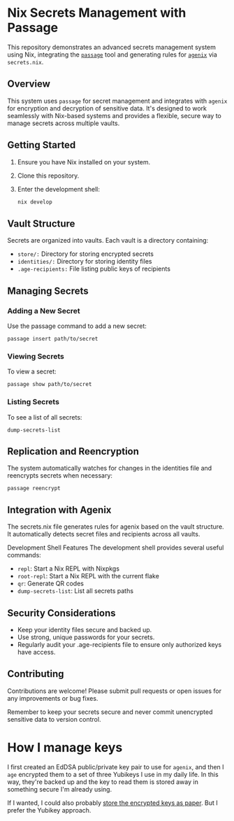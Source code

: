 # Nix Secrets Management with Passage

This repository demonstrates an advanced secrets management system using Nix, integrating the [`passage`](https://github.com/FiloSottile/passage) tool and generating rules for [`agenix`](https://github.com/ryantm/agenix) via `secrets.nix`.

## Overview

This system uses `passage` for secret management and integrates with `agenix` for encryption and decryption of sensitive data. It's designed to work seamlessly with Nix-based systems and provides a flexible, secure way to manage secrets across multiple vaults.

## Getting Started

1. Ensure you have Nix installed on your system.
2. Clone this repository.
3. Enter the development shell:

   ```sh
   nix develop
   ```

## Vault Structure
Secrets are organized into vaults. Each vault is a directory containing:

* `store/:` Directory for storing encrypted secrets
* `identities/:` Directory for storing identity files
* `.age-recipients:` File listing public keys of recipients

## Managing Secrets
### Adding a New Secret
Use the passage command to add a new secret:

```shell
passage insert path/to/secret
```

### Viewing Secrets
To view a secret:

```shell
passage show path/to/secret
```

### Listing Secrets
To see a list of all secrets:

```shell
dump-secrets-list
```

## Replication and Reencryption
The system automatically watches for changes in the identities file and reencrypts secrets when necessary:

```shell
passage reencrypt
```

## Integration with Agenix

The secrets.nix file generates rules for agenix based on the vault structure. It automatically detects secret files and recipients across all vaults.

Development Shell Features
The development shell provides several useful commands:

* `repl`: Start a Nix REPL with Nixpkgs
* `root-repl`: Start a Nix REPL with the current flake
* `qr`: Generate QR codes
* `dump-secrets-list`: List all secrets paths

## Security Considerations

* Keep your identity files secure and backed up.
* Use strong, unique passwords for your secrets.
* Regularly audit your .age-recipients file to ensure only authorized keys have access.

## Contributing

Contributions are welcome! Please submit pull requests or open issues for any improvements or bug fixes.

Remember to keep your secrets secure and never commit unencrypted sensitive data to version control.

# How I manage keys

I first created an EdDSA public/private key pair to use for `agenix`, and then I `age` encrypted them to a set of three Yubikeys I use in my daily life. In this way, they're backed up and the key to read them is stored away in something secure I'm already using.

If I wanted, I could also probably [store the encrypted keys as paper](https://www.jabberwocky.com/software/paperkey/). But I prefer the Yubikey approach.
